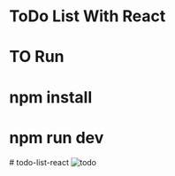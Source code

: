 # ToDo List With React
# TO Run
# npm install
# npm run dev
#   t o d o - l i s t - r e a c t 
 
 
![todo](https://github.com/user-attachments/assets/5a660f79-93c9-46e5-90b9-a6fe1a4d5b53)
